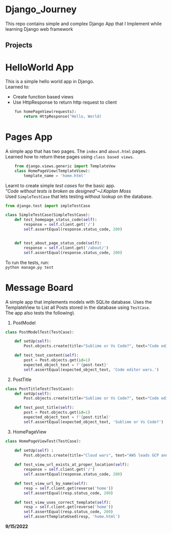 # Django_Journey
This repo contains simple and complex Django App that I Implement while learning Django web framework

## Projects
# HelloWorld App
This is a simple hello world app in Django.\
Learned to:
- Create function based views
- Use HttpResponse to return http request to client

```python
    fun homePageView(requests):
        return HttpResponse("Hello, World)
```

# Pages App
A simple app that has two pages. The `index` and `about.html` pages.\
Learned how to return these pages using `class based views`.
```python
    from django.views.generic import TemplateVew
    class HomePageView(TemplateView):
        template_name = 'home.html'
```

Learnt to create simple _test cases_ for the basic app.\
_"Code without tests is broken as designed"~J.Kaplan Moss_ \
Used `SimpleTestCase` that lets testing without lookup on the database.
```python
from django.test import impleTestCase

class SimpleTestCase(SimpleTestCase):
    def test_homepage_status_code(self):
        response = self.client.get('/')
        self.assertEqual(response.status_code, 200)


    def test_about_page_status_code(self):
        response = self.client.get('/about/')
        self.assertEqual(response.status_code, 200)
```
To run the tests, run:\
`python manage.py test`

# Message Board
A simple app that implements models with SQLite database. Uses the TemplateView to List all Posts stored in the database using `TestCase`.\
The app also tests the following\
1. PostModel
```python
class PostModelTest(TestCase):

    def setUp(self):
        Post.objects.create(title="Sublime or Vs Code?", text="Code editor wars.")

    def test_text_content(self):
        post = Post.objects.get(id=1)
        expected_object_text = f'{post.text}'
        self.assertEqual(expected_object_text, 'Code editor wars.')
```
2. PostTitle
```python
class PostTitleTest(TestCase):
    def setUp(self):
        Post.objects.create(title="Sublime or Vs Code?", text="Code editor wars.")

    def test_post_title(self):
        post = Post.objects.get(id=1)
        expected_object_text = f'{post.title}'
        self.assertEqual(expected_object_text, 'Sublime or Vs Code?')
```
3. HomePageView
```python
class HomePageViewTest(TestCase):

    def setUp(self) :
        Post.objects.create(title="Cloud wars", text="AWS leads GCP and Azure to dominate the cloud market")
    
    def test_view_url_exists_at_proper_location(self):
        response = self.client.get('/')
        self.assertEqual(response.status_code, 200)

    def test_view_url_by_name(self):
        resp = self.client.get(reverse('home'))
        self.assertEqual(resp.status_code, 200)

    def test_view_uses_correct_template(self):
        resp = self.client.get(reverse('home'))
        self.assertEqual(resp.status_code, 200)
        self.assertTemplateUsed(resp, 'home.html')
```
**9/15/2022**
